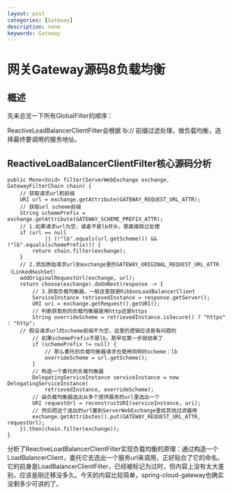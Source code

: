 ```yaml
---
layout: post
categories: [Gateway]
description: none
keywords: Gateway
---
```

# 网关Gateway源码8负载均衡

## 概述
先来总览一下所有GlobalFilter的顺序：

ReactiveLoadBalancerClientFilter会根据 lb:// 前缀过滤处理，做负载均衡，选择最终要调用的服务地址。

## ReactiveLoadBalancerClientFilter核心源码分析
```
public Mono<Void> filter(ServerWebExchange exchange, GatewayFilterChain chain) {
    // 获取请求url和前缀
    URI url = exchange.getAttribute(GATEWAY_REQUEST_URL_ATTR);
    // 获取url scheme前缀
    String schemePrefix = exchange.getAttribute(GATEWAY_SCHEME_PREFIX_ATTR);
    // 1.如果请求url为空，或者不是lb开头，那直接跳过处理
    if (url == null
            || (!"lb".equals(url.getScheme()) && !"lb".equals(schemePrefix))) {
        return chain.filter(exchange);
    }
    // 2.添加原始请求url到exchange里的GATEWAY_ORIGINAL_REQUEST_URL_ATTR（LinkedHashSet）
    addOriginalRequestUrl(exchange, url);
    return choose(exchange).doOnNext(response -> {
        // 3.获取负载均衡器，一般这里就是RibbonLoadBalancerClient
        ServiceInstance retrievedInstance = response.getServer();
        URI uri = exchange.getRequest().getURI();
        // 判断获取到的负载均衡器是用http还是https
        String overrideScheme = retrievedInstance.isSecure() ? "https" : "http";
	// 假设请求url的scheme前缀不为空，这里的逻辑应该是有问题的
        // 如果schemePrefix不是lb，那早在第一步就结束了
        if (schemePrefix != null) {
            // 那么委托的负载均衡器请求也使用同样的scheme：lb
            overrideScheme = url.getScheme();
        }
        // 构造一个委托的负载均衡器
        DelegatingServiceInstance serviceInstance = new DelegatingServiceInstance(
            retrievedInstance, overrideScheme);
        // 由负载均衡器选出从多个提供服务的url里选出一个
        URI requestUrl = reconstructURI(serviceInstance, uri);
        // 然后把这个选出的url塞到ServerWebExchange里给其他过滤器用
        exchange.getAttributes().put(GATEWAY_REQUEST_URL_ATTR, requestUrl);
    }).then(chain.filter(exchange));
}
```
分析了ReactiveLoadBalancerClientFilter实现负载均衡的原理：通过构造一个LoadBalancerClient，委托它去选出一个服务url来调用，正好贴合了它的命名。它的前身是LoadBalancerClientFilter，已经被标记为过时，但内容上没有太大差别，应该是刚迁移没多久。今天的内容比较简单，spring-cloud-gateway也确实没剩多少可讲的了。